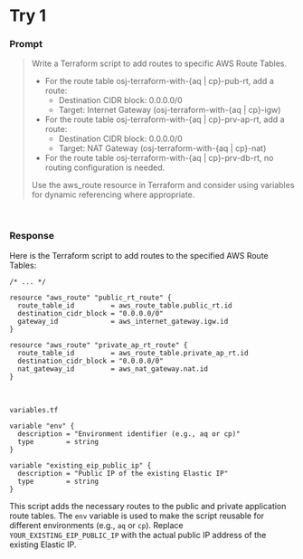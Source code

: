 # Try 1
### Prompt
> Write a Terraform script to add routes to specific AWS Route Tables.
> 
> * For the route table osj-terraform-with-{aq | cp}-pub-rt, add a route:
>   - Destination CIDR block: 0.0.0.0/0
>   - Target: Internet Gateway (osj-terraform-with-{aq | cp}-igw)
> * For the route table osj-terraform-with-{aq | cp}-prv-ap-rt, add a route:
>   - Destination CIDR block: 0.0.0.0/0
>   - Target: NAT Gateway (osj-terraform-with-{aq | cp}-nat)
> * For the route table osj-terraform-with-{aq | cp}-prv-db-rt, no routing configuration is needed.
>
> Use the aws_route resource in Terraform and consider using variables for dynamic referencing where appropriate.

<br/>

### Response
Here is the Terraform script to add routes to the specified AWS Route Tables:

```hcl
/* ... */

resource "aws_route" "public_rt_route" {
  route_table_id         = aws_route_table.public_rt.id
  destination_cidr_block = "0.0.0.0/0"
  gateway_id             = aws_internet_gateway.igw.id
}

resource "aws_route" "private_ap_rt_route" {
  route_table_id         = aws_route_table.private_ap_rt.id
  destination_cidr_block = "0.0.0.0/0"
  nat_gateway_id         = aws_nat_gateway.nat.id
}
```

<br/>

`variables.tf`
```hcl
variable "env" {
  description = "Environment identifier (e.g., aq or cp)"
  type        = string
}

variable "existing_eip_public_ip" {
  description = "Public IP of the existing Elastic IP"
  type        = string
}
```

This script adds the necessary routes to the public and private application route tables. The `env` variable is used to make the script reusable for different environments (e.g., `aq` or `cp`). Replace `YOUR_EXISTING_EIP_PUBLIC_IP` with the actual public IP address of the existing Elastic IP.